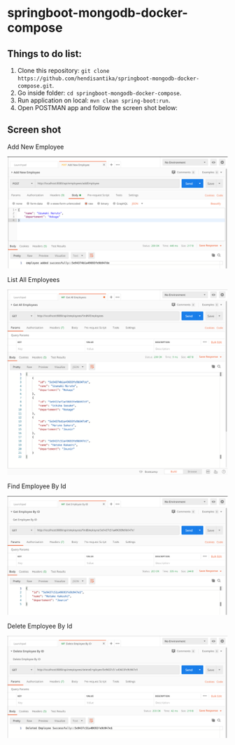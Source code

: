 # springboot-mongodb-docker-compose

## Things to do list:
1. Clone this repository: `git clone https://github.com/hendisantika/springboot-mongodb-docker-compose.git`.
2. Go inside folder: `cd springboot-mongodb-docker-compose`.
3. Run application on local: `mvn clean spring-boot:run`.
4. Open POSTMAN app and follow the screen shot below:

## Screen shot

Add New Employee

![Add New Employee](img/add.png "Add New Employee")

List All Employees

![List All Employees](img/list.png "List All Employees")

Find Employee By Id

![Find Employee By Id](img/find.png "Find Employee By Id")

Delete Employee By Id

![Delete Employee By Id](img/delete.png "Delete Employee By Id")
